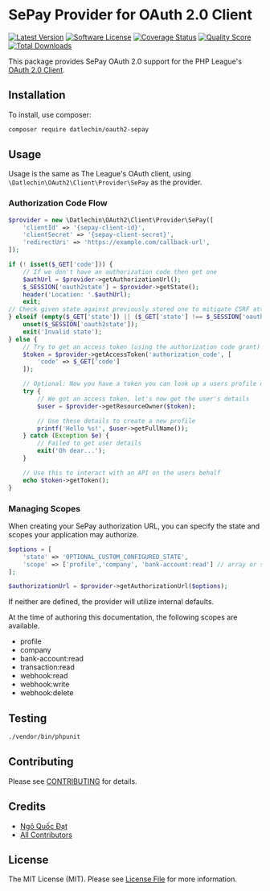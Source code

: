 # SePay Provider for OAuth 2.0 Client
[![Latest Version](https://img.shields.io/github/release/datlechin/oauth2-sepay.svg?style=flat-square)](https://github.com/datlechin/oauth2-sepay/releases)
[![Software License](https://img.shields.io/badge/license-MIT-brightgreen.svg?style=flat-square)](LICENSE.md)
[![Coverage Status](https://img.shields.io/scrutinizer/coverage/g/datlechin/oauth2-sepay.svg?style=flat-square)](https://scrutinizer-ci.com/g/datlechin/oauth2-sepay/code-structure)
[![Quality Score](https://img.shields.io/scrutinizer/g/datlechin/oauth2-sepay.svg?style=flat-square)](https://scrutinizer-ci.com/g/datlechin/oauth2-sepay)
[![Total Downloads](https://img.shields.io/packagist/dt/datlechin/oauth2-sepay.svg?style=flat-square)](https://packagist.org/packages/datlechin/oauth2-sepay)

This package provides SePay OAuth 2.0 support for the PHP League's [OAuth 2.0 Client](https://github.com/thephpleague/oauth2-client).

## Installation

To install, use composer:

```bash
composer require datlechin/oauth2-sepay
```

## Usage

Usage is the same as The League's OAuth client, using `\Datlechin\OAuth2\Client\Provider\SePay` as the provider.

### Authorization Code Flow

```php
$provider = new \Datlechin\OAuth2\Client\Provider\SePay([
    'clientId' => '{sepay-client-id}',
    'clientSecret' => '{sepay-client-secret}',
    'redirectUri' => 'https://example.com/callback-url',
]);

if (! isset($_GET['code'])) {
    // If we don't have an authorization code then get one
    $authUrl = $provider->getAuthorizationUrl();
    $_SESSION['oauth2state'] = $provider->getState();
    header('Location: '.$authUrl);
    exit;
// Check given state against previously stored one to mitigate CSRF attack
} elseif (empty($_GET['state']) || ($_GET['state'] !== $_SESSION['oauth2state'])) {
    unset($_SESSION['oauth2state']);
    exit('Invalid state');
} else {
    // Try to get an access token (using the authorization code grant)
    $token = $provider->getAccessToken('authorization_code', [
        'code' => $_GET['code']
    ]);

    // Optional: Now you have a token you can look up a users profile data
    try {
        // We got an access token, let's now get the user's details
        $user = $provider->getResourceOwner($token);

        // Use these details to create a new profile
        printf('Hello %s!', $user->getFullName());
    } catch (Exception $e) {
        // Failed to get user details
        exit('Oh dear...');
    }

    // Use this to interact with an API on the users behalf
    echo $token->getToken();
}
```

### Managing Scopes

When creating your SePay authorization URL, you can specify the state and scopes your application may authorize.

```php
$options = [
    'state' => 'OPTIONAL_CUSTOM_CONFIGURED_STATE',
    'scope' => ['profile','company', 'bank-account:read'] // array or string; at least 'profile' is required
];

$authorizationUrl = $provider->getAuthorizationUrl($options);
```

If neither are defined, the provider will utilize internal defaults.

At the time of authoring this documentation, the following scopes are available.

- profile
- company
- bank-account:read
- transaction:read
- webhook:read
- webhook:write
- webhook:delete

## Testing

```bash
./vendor/bin/phpunit
```

## Contributing

Please see [CONTRIBUTING](https://github.com/datlechin/oauth2-sepay/blob/main/CONTRIBUTING.md) for details.

## Credits

- [Ngô Quốc Đạt](https://github.com/datlechin)
- [All Contributors](https://github.com/datlechin/oauth2-sepay/contributors)

## License

The MIT License (MIT). Please see [License File](https://github.com/datlechin/oauth2-sepay/blob/main/LICENSE) for more information.
